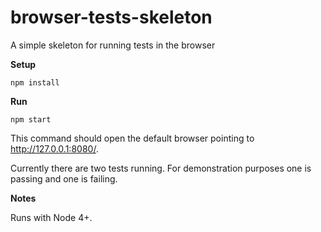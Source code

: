 # browser-tests-skeleton
A simple skeleton for running tests in the browser

**Setup**

    npm install
    
**Run**

    npm start

This command should open the default browser pointing to http://127.0.0.1:8080/. 

Currently there are two tests running. For demonstration purposes one is passing and one is failing. 

**Notes**

Runs with Node 4+. 
